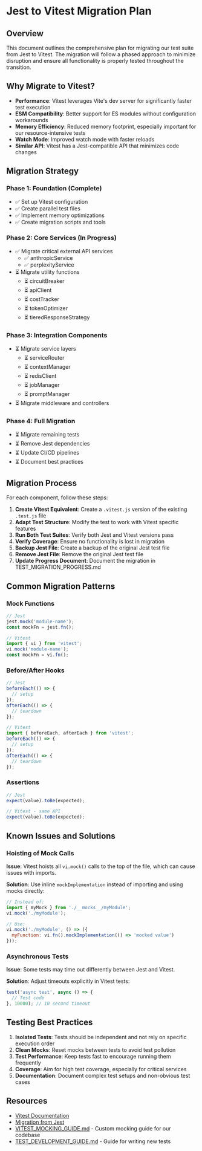 # Jest to Vitest Migration Plan

## Overview

This document outlines the comprehensive plan for migrating our test suite from Jest to Vitest. The migration will follow a phased approach to minimize disruption and ensure all functionality is properly tested throughout the transition.

## Why Migrate to Vitest?

- **Performance**: Vitest leverages Vite's dev server for significantly faster test execution
- **ESM Compatibility**: Better support for ES modules without configuration workarounds
- **Memory Efficiency**: Reduced memory footprint, especially important for our resource-intensive tests
- **Watch Mode**: Improved watch mode with faster reloads
- **Similar API**: Vitest has a Jest-compatible API that minimizes code changes

## Migration Strategy

### Phase 1: Foundation (Complete)

- ✅ Set up Vitest configuration
- ✅ Create parallel test files
- ✅ Implement memory optimizations
- ✅ Create migration scripts and tools

### Phase 2: Core Services (In Progress)

- ✅ Migrate critical external API services
  - ✅ anthropicService
  - ✅ perplexityService
- ⏳ Migrate utility functions
  - ⏳ circuitBreaker
  - ⏳ apiClient
  - ⏳ costTracker
  - ⏳ tokenOptimizer
  - ⏳ tieredResponseStrategy

### Phase 3: Integration Components

- ⏳ Migrate service layers
  - ⏳ serviceRouter
  - ⏳ contextManager
  - ⏳ redisClient
  - ⏳ jobManager
  - ⏳ promptManager
- ⏳ Migrate middleware and controllers

### Phase 4: Full Migration

- ⏳ Migrate remaining tests
- ⏳ Remove Jest dependencies
- ⏳ Update CI/CD pipelines
- ⏳ Document best practices

## Migration Process

For each component, follow these steps:

1. **Create Vitest Equivalent**: Create a `.vitest.js` version of the existing `.test.js` file
2. **Adapt Test Structure**: Modify the test to work with Vitest specific features
3. **Run Both Test Suites**: Verify both Jest and Vitest versions pass
4. **Verify Coverage**: Ensure no functionality is lost in migration
5. **Backup Jest File**: Create a backup of the original Jest test file
6. **Remove Jest File**: Remove the original Jest test file
7. **Update Progress Document**: Document the migration in TEST_MIGRATION_PROGRESS.md

## Common Migration Patterns

### Mock Functions

```javascript
// Jest
jest.mock('module-name');
const mockFn = jest.fn();

// Vitest
import { vi } from 'vitest';
vi.mock('module-name');
const mockFn = vi.fn();
```

### Before/After Hooks

```javascript
// Jest
beforeEach(() => {
  // setup
});
afterEach(() => {
  // teardown
});

// Vitest
import { beforeEach, afterEach } from 'vitest';
beforeEach(() => {
  // setup
});
afterEach(() => {
  // teardown
});
```

### Assertions

```javascript
// Jest
expect(value).toBe(expected);

// Vitest - same API
expect(value).toBe(expected);
```

## Known Issues and Solutions

### Hoisting of Mock Calls

**Issue**: Vitest hoists all `vi.mock()` calls to the top of the file, which can cause issues with imports.

**Solution**: Use inline `mockImplementation` instead of importing and using mocks directly:

```javascript
// Instead of:
import { myMock } from './__mocks__/myModule';
vi.mock('./myModule');

// Use:
vi.mock('./myModule', () => ({
  myFunction: vi.fn().mockImplementation(() => 'mocked value')
}));
```

### Asynchronous Tests

**Issue**: Some tests may time out differently between Jest and Vitest.

**Solution**: Adjust timeouts explicitly in Vitest tests:

```javascript
test('async test', async () => {
  // Test code
}, 10000); // 10 second timeout
```

## Testing Best Practices

1. **Isolated Tests**: Tests should be independent and not rely on specific execution order
2. **Clean Mocks**: Reset mocks between tests to avoid test pollution
3. **Test Performance**: Keep tests fast to encourage running them frequently
4. **Coverage**: Aim for high test coverage, especially for critical services
5. **Documentation**: Document complex test setups and non-obvious test cases

## Resources

- [Vitest Documentation](https://vitest.dev/guide/)
- [Migration from Jest](https://vitest.dev/guide/migration.html)
- [VITEST_MOCKING_GUIDE.md](./VITEST_MOCKING_GUIDE.md) - Custom mocking guide for our codebase
- [TEST_DEVELOPMENT_GUIDE.md](./TEST_DEVELOPMENT_GUIDE.md) - Guide for writing new tests